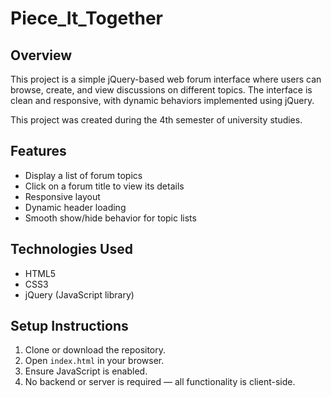 # Piece_It_Together

## Overview

This project is a simple jQuery-based web forum interface where users can browse, create, and view discussions on different topics. The interface is clean and responsive, with dynamic behaviors implemented using jQuery.

This project was created during the 4th semester of university studies.

## Features

- Display a list of forum topics
- Click on a forum title to view its details
- Responsive layout
- Dynamic header loading
- Smooth show/hide behavior for topic lists

## Technologies Used

- HTML5
- CSS3
- jQuery (JavaScript library)

## Setup Instructions

1. Clone or download the repository.
2. Open `index.html` in your browser.
3. Ensure JavaScript is enabled.
4. No backend or server is required — all functionality is client-side.
